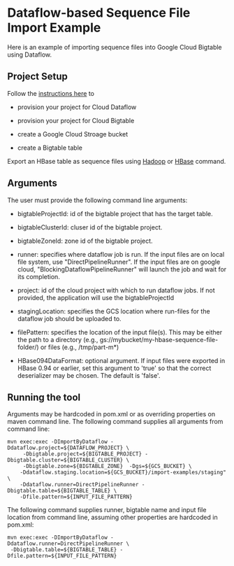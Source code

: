 # Dataflow-based Sequence File Import Example

Here is an example of importing sequence files into Google Cloud Bigtable using Dataflow.

## Project Setup

Follow the [instructions here](https://github.com/GoogleCloudPlatform/cloud-bigtable-examples/tree/master/java/dataflow-connector-examples) 
to 
+ provision your project for Cloud Dataflow

+ provision your project for Cloud Bigtable

+ create a Google Cloud Stroage bucket

+ create a Bigtable table

Export an HBase table as sequence files using [Hadoop](https://cloud.google.com/bigtable/docs/exporting-importing#export-hbase)
or [HBase](http://hbase.apache.org/book.html#tools) command.

## Arguments

The user must provide the following command line arguments:

+ bigtableProjectId: id of the bigtable project that has the target table. 

+ bigtableClusterId: cluser id of the bigtable project.

+ bigtableZoneId: zone id of the bigtable project.

+ runner: specifies where dataflow job is run. If the input files are on local file system,
    use "DirectPipelineRunner". If the input files are on google cloud,
    "BlockingDataflowPipelineRunner" will launch the job and wait for its completion.

+ project: id of the cloud project with which to run dataflow jobs. If not provided, the application
    will use the bigtableProjectId

+ stagingLocation: specifies the GCS location where run-files for the dataflow job should be
    uploaded to.

+ filePattern: specifies the location of the input file(s). This may be either the path to a
    directory (e.g., gs://mybucket/my-hbase-sequence-file-folder/) or files (e.g., /tmp/part-m*)

+ HBase094DataFormat: optional argument. If input files were exported in HBase 0.94 or earlier,
    set this argument to 'true' so that the correct deserializer may be chosen.
    The default is 'false'.
    
## Running the tool

Arguments may be hardcoded in pom.xml or as overriding properties on maven command line. The
 following command supplies all arguments from command line:
```
mvn exec:exec -DImportByDataflow -Ddataflow.project=${DATAFLOW_PROJECT} \
     -Dbigtable.project=${BIGTABLE_PROJECT} -Dbigtable.cluster=${BIGTABLE_CLUSTER} \
     -Dbigtable.zone=${BIGTABLE_ZONE}  -Dgs=${GCS_BUCKET} \
    -Ddataflow.staging.location=${GCS_BUCKET}/import-examples/staging" \
    -Ddataflow.runner=DirectPipelineRunner -Dbigtable.table=${BIGTABLE_TABLE} \
    -Dfile.pattern=${INPUT_FILE_PATTERN}
```

The following command supplies runner, bigtable name and input file location from command line,
 assuming other properties are hardcoded in pom.xml:
```
mvn exec:exec -DImportByDataflow -Ddataflow.runner=DirectPipelineRunner \
 -Dbigtable.table=${BIGTABLE_TABLE} -Dfile.pattern=${INPUT_FILE_PATTERN}
```


